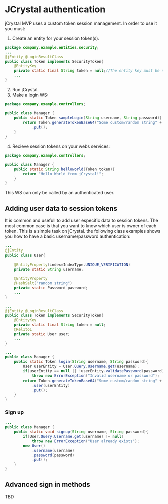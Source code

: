 # JCrystal authentication

jCrystal MVP uses a custom token session management. In order to use it you must:

1. Create an entity for your session token(s).

```java
package company.example.entities.security;
...
@jEntity @LoginResultClass
public class Token implements SecurityToken{
	@EntityKey
	private static final String token = null;//The entity key must be named token
    ...
}
```

2. Run jCrystal.
3. Make a login WS:

```java
package company.example.controllers;

public class Manager {
	public static Token sampleLogin(String username, String password){
		return Token.generateTokenBase64("Some custom/random string" + username /* some user especific data*/)
			.put();
	}
}
```

4. Recieve session tokens on your webs services:

```java
package company.example.controllers;

public class Manager {
	public static String helloworld(Token token){
		return "Hello World from jCrystal!";
	}
}
```

This WS can only be called by an authenticated user.

## Adding user data to session tokens

It is common and usefull to add user especific data to session tokens. The most common case is that you want to know which user is owner of each token. This is a simple task on jCrystal. the following class examples shows you how to have a basic username/password authentication:

```java
...
@jEntity
public class User{
	
	@EntityProperty(index=IndexType.UNIQUE_VERIFICATION)
	private static String username;
	
	@EntityProperty 
	@HashSalt("random string")
	private static Password password;
    ...
}
```

```java
...
@jEntity @LoginResultClass
public class Token implements SecurityToken{
	@EntityKey
	private static final String token = null;
	@Rel1to1
	private static User user;
    ...
}
```

```java
...
public class Manager {
	public static Token login(String username, String password){
		User userEntity = User.Query.Username.get(username);
		if(userEntity == null || !userEntity.validatePassword(password))
			throw new ErrorException("Invalid username or password");
		return Token.generateTokenBase64("Some custom/random string" + username)
			.user(userEntity)
			.put();
	}
}
```

### Sign up 

```java
...
public class Manager {
	public static void signup(String username, String password){
		if(User.Query.Username.get(username) != null)
			throw new ErrorException("User already exists");
		new User()
			.username(username)
			.password(password)
			.put();
	}
}
```

## Advanced sign in methods

TBD